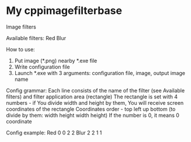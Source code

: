 # My cppimagefilterbase
Image filters

Available filters:
Red
Blur

How to use:
1. Put image (*.png) nearby *.exe file
2. Write configuration file
3. Launch *.exe with 3 arguments: configuration file, image, output image name

Config grammar:
Each line consists of the name of the filter (see Available filters) and filter application area (rectangle)
The rectangle is set with 4 numbers - if You divide width and height by them, You will receive screen coordinates of the rectangle
Coordinates order - top left up bottom (to divide by them: width height width height)
If the number is 0, it means 0 coordinate

Config example:
Red 0 0 2 2
Blur 2 2 1 1

